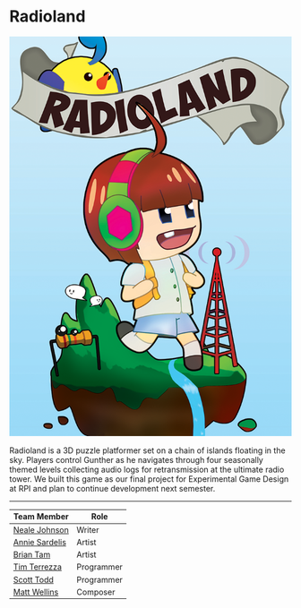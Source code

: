 Radioland
=========

![Radioland Poster](/Web/RadiolandPoster.png?raw=true "Radioland Poster")

Radioland is a 3D puzzle platformer set on a chain of islands floating in the sky. Players control Gunther as he navigates through four seasonally themed levels collecting audio logs for retransmission at the ultimate radio tower. We built this game as our final project for Experimental Game Design at RPI and plan to continue development next semester.

---------

| Team Member                                            | Role       |
| ------------------------------------------------------ | ---------- |
| [Neale Johnson](http://diokatsu.wix.com/portfolio/)    | Writer     |
| [Annie Sardelis](http://asardelis3.wix.com/portfolio/) | Artist     |
| [Brian Tam](http://xinoph.webatu.com/)                 | Artist     |
| [Tim Terrezza](https://github.com/timmyterrezza)       | Programmer |
| [Scott Todd](http://scotttodd.github.io/)              | Programmer |
| [Matt Wellins](http://mattwellins.com/)                | Composer   |
